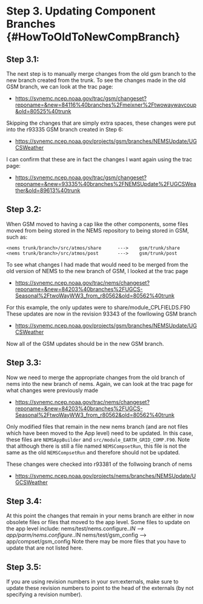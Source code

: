 Step 3. Updating Component Branches  {#HowToOldToNewCompBranch}
==============================

 
Step 3.1: 
---------

The next step is to manually merge changes from the old gsm branch to
the new branch created from the trunk. To see the changes made in the
old GSM branch, we can look at the trac page:

 * https://svnemc.ncep.noaa.gov/trac/gsm/changeset?reponame=&new=84116%40branches%2Fmeixner%2Ftwowaywavcoup&old=80525%40trunk
 
Skipping the changes that are simply extra spaces, these changes were
put into the r93335 GSM branch created in Step 6:

 * https://svnemc.ncep.noaa.gov/projects/gsm/branches/NEMSUpdate/UGCSWeather
 
I can confirm that these are in fact the changes I want again using
the trac page:

 * https://svnemc.ncep.noaa.gov/trac/gsm/changeset?reponame=&new=93335%40branches%2FNEMSUpdate%2FUGCSWeather&old=89613%40trunk
 
Step 3.2:
---------

When GSM moved to having a cap like the other components, some files
moved from being stored in the NEMS repository to being stored in GSM,
such as:

    <nems trunk/branch>/src/atmos/share      --->    gsm/trunk/share
    <nems trunk/branch>/src/atmos/post       --->    gsm/trunk/post
 
To see what changes I had made that would need to be merged from the
old version of NEMS to the new branch of GSM, I looked at the trac
page

 * https://svnemc.ncep.noaa.gov/trac/nems/changeset?reponame=&new=84203%40branches%2FUGCS-Seasonal%2FtwoWayWW3_from_r80562&old=80562%40trunk
 
For this example, the only updates were to share/module_CPLFIELDS.F90
These updates are now in the revision 93343 of the fowllowing GSM
branch

 * https://svnemc.ncep.noaa.gov/projects/gsm/branches/NEMSUpdate/UGCSWeather
 
Now all of the GSM updates should be in the new GSM branch.  
 
Step 3.3: 
---------

Now we need to merge the appropriate changes from the old branch of
nems into the new branch of nems.  Again, we can look at the trac page
for what changes were previously made

 * https://svnemc.ncep.noaa.gov/trac/nems/changeset?reponame=&new=84203%40branches%2FUGCS-Seasonal%2FtwoWayWW3_from_r80562&old=80562%40trunk
 
Only modified files that remain in the new nems branch (and are not
files which have been moved to the App level) need to be updated.  In
this case, these files are `NEMSAppBuilder` and
`src/module_EARTH_GRID_COMP.F90`.  Note that although there is still a
file named `NEMSCompsetRun`, this file is not the same as the old
`NEMSCompsetRun` and therefore should not be updated.
 
These changes were checked into r93381 of the follwoing branch of nems

 * https://svnemc.ncep.noaa.gov/projects/nems/branches/NEMSUpdate/UGCSWeather


Step 3.4: 
--------

At this point the changes that remain in your nems branch are either in now
obsolete files or files that moved to the app level. Some files to update on
the app level include: 
  nems/test/nems.configure.*.IN -->  app/parm/nems.configure.*.IN
  nems/test/gsm_config          -->  app/compset/gsm_config
Note there may be more files that you have to update that are not listed here. 


Step 3.5: 
-------- 

If you are using revision numbers in your svn:externals, make sure to update these 
revision numbers to point to the head of the externals (by not specifying a 
revision number).  

